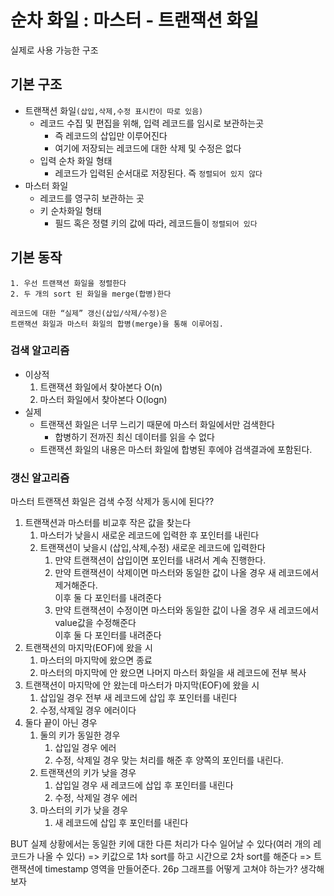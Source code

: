# 순차 화일 : 마스터 - 트랜잭션 화일
실제로 사용 가능한 구조
## 기본 구조
* 트랜잭션 화일`(삽입,삭제,수정 표시칸이 따로 있음)`
    * 레코드 수집 및 편집을 위해, 입력 레코드를 임시로 보관하는곳 
        * 즉 레코드의 삽입만 이루어진다
        * 여기에 저장되는 레코드에 대한 삭제 및 수정은 없다
    * 입력 순차 화일 형태
        * 레코드가 입력된 순서대로 저장된다. 즉 `정렬되어 있지 않다`
* 마스터 화일
    * 레코드를 영구히 보관하는 곳
    * 키 순차화일 형태
        * 필드 혹은 정렬 키의 값에 따라, 레코드들이 `정렬되어 있다`
## 기본 동작
    1. 우선 트랜잭션 화일을 정렬한다
    2. 두 개의 sort 된 화일을 merge(합병)한다 
    
    레코드에 대한 “실제” 갱신(삽입/삭제/수정)은 
    트랜잭션 화일과 마스터 화일의 합병(merge)을 통해 이루어짐.

### 검색 알고리즘
* 이상적
    1. 트랜잭션 화일에서 찾아본다 O(n)
    2. 마스터 화일에서 찾아본다 O(logn)
* 실제
    * 트랜잭션 화일은 너무 느리기 때문에 마스터 화일에서만 검색한다
        * 합병하기 전까진 최신 데이터를 읽을 수 없다
    * 트랜잭션 화일의 내용은 마스터 화일에 합병된 후에야 검색결과에 포함된다.

### 갱신 알고리즘
마스터 트랜잭션 화일은 검색 수정 삭제가 동시에 된다??   
1. 트랜잭션과 마스터를 비교후 작은 값을 찾는다
    1. 마스터가 낮을시 새로운 레코드에 입력한 후 포인터를 내린다
    2. 트랜잭션이 낮을시 (삽입,삭제,수정) 새로운 레코드에 입력한다
        1. 만약 트랜잭션이 삽입이면 포인터를 내려서 계속 진행한다.
        2. 만약 트랜잭션이 삭제이면 마스터와 동일한 값이 나올 경우 새 레코드에서 제거해준다.   
            이후 둘 다 포인터를 내려준다
        3. 만약 트랜잭션이 수정이면 마스터와 동일한 값이 나올 경우 새 레코드에서 value값을 수정해준다   
            이후 둘 다 포인터를 내려준다
2. 트랜잭션의 마지막(EOF)에 왔을 시 
    1. 마스터의 마지막에 왔으면 종료
    2. 마스터의 마지막에 안 왔으면 나머지 마스터 화일을 새 레코드에 전부 복사
3. 트랜잭션이 마지막에 안 왔는데 마스터가 마지막(EOF)에 왔을 시
    1. 삽입일 경우 전부 새 레코드에 삽입 후 포인터를 내린다
    2. 수정,삭제일 경우 에러이다
4. 둘다 끝이 아닌 경우
    1. 둘의 키가 동일한 경우
        1. 삽입일 경우 에러
        2. 수정, 삭제일 경우 맞는 처리를 해준 후 양쪽의 포인터를 내린다.
    2. 트랜잭션의 키가 낮을 경우
        1. 삽입일 경우 새 레코드에 삽입 후 포인터를 내린다
        2. 수정, 삭제일 경우 에러
    3. 마스터의 키가 낮을 경우
        1. 새 레코드에 삽입 후 포인터를 내린다

BUT 실제 상황에서는 동일한 키에 대한 다른 처리가 다수 일어날 수 있다(여러 개의 레코드가 나올 수 있다)
=> 키값으로 1차 sort를 하고 시간으로 2차 sort를 해준다
=> 트랜잭션에 timestamp 영역을 만들어준다.
26p 그래프를 어떻게 고쳐야 하는가? 생각해보자
